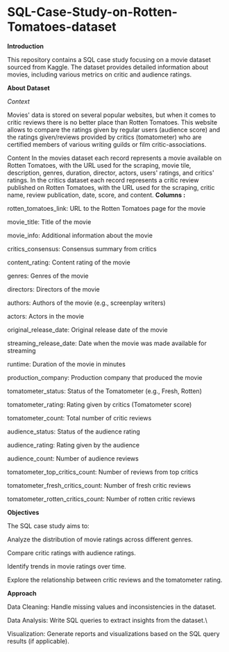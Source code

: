 # SQL-Case-Study-on-Rotten-Tomatoes-dataset
**Introduction**

This repository contains a SQL case study focusing on a movie dataset sourced from Kaggle. The dataset provides detailed information about movies, including various metrics on critic and audience ratings.



**About Dataset**

*Context*

Movies' data is stored on several popular websites, but when it comes to critic reviews there is no better place than Rotten Tomatoes. This website allows to compare the ratings given by regular users (audience score) and the ratings given/reviews provided by critics (tomatometer) who are certified members of various writing guilds or film critic-associations.

Content
In the movies dataset each record represents a movie available on Rotten Tomatoes, with the URL used for the scraping, movie tile, description, genres, duration, director, actors, users' ratings, and critics' ratings.
In the critics dataset each record represents a critic review published on Rotten Tomatoes, with the URL used for the scraping, critic name, review publication, date, score, and content.
**Columns :**

rotten_tomatoes_link: URL to the Rotten Tomatoes page for the movie

movie_title: Title of the movie

movie_info: Additional information about the movie

critics_consensus: Consensus summary from critics

content_rating: Content rating of the movie

genres: Genres of the movie

directors: Directors of the movie

authors: Authors of the movie (e.g., screenplay writers)

actors: Actors in the movie

original_release_date: Original release date of the movie

streaming_release_date: Date when the movie was made available for streaming

runtime: Duration of the movie in minutes

production_company: Production company that produced the movie

tomatometer_status: Status of the Tomatometer (e.g., Fresh, Rotten)

tomatometer_rating: Rating given by critics (Tomatometer score)

tomatometer_count: Total number of critic reviews

audience_status: Status of the audience rating

audience_rating: Rating given by the audience

audience_count: Number of audience reviews

tomatometer_top_critics_count: Number of reviews from top critics

tomatometer_fresh_critics_count: Number of fresh critic reviews

tomatometer_rotten_critics_count: Number of rotten critic reviews


**Objectives**

The SQL case study aims to:

Analyze the distribution of movie ratings across different genres.

Compare critic ratings with audience ratings.

Identify trends in movie ratings over time.

Explore the relationship between critic reviews and the tomatometer rating.

**Approach**

Data Cleaning: Handle missing values and inconsistencies in the dataset.

Data Analysis: Write SQL queries to extract insights from the dataset.\

Visualization: Generate reports and visualizations based on the SQL query results (if applicable).


